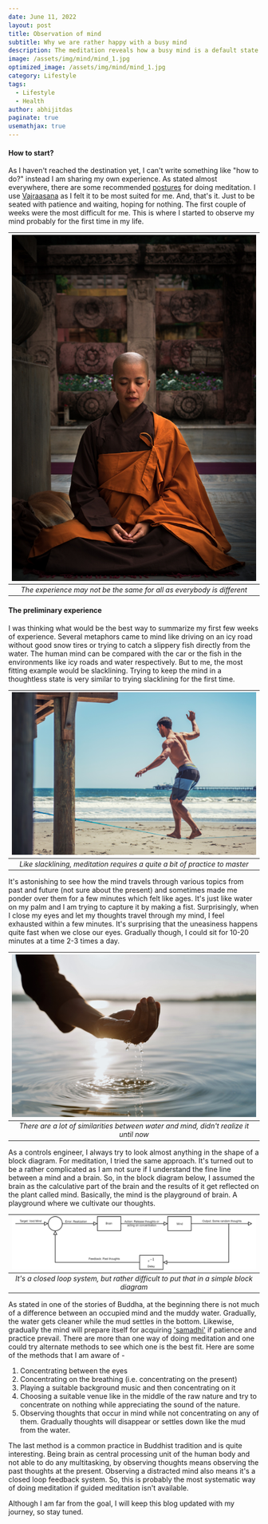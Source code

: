 ```yaml
---
date: June 11, 2022
layout: post
title: Observation of mind
subtitle: Why we are rather happy with a busy mind
description: The meditation reveals how a busy mind is a default state of humans and it's quite difficult to change that state.
image: /assets/img/mind/mind_1.jpg
optimized_image: /assets/img/mind/mind_1.jpg
category: Lifestyle
tags:
  - Lifestyle
  - Health
author: abhijitdas
paginate: true
usemathjax: true
---
```


 

#### How to start?
As I haven't reached the destination yet, I can't write something like "how to do?" instead I am sharing my own experience. As stated almost everywhere, there are some recommended [postures](https://www.thewayofmeditation.com.au/meditation-posture) for doing meditation. I use [Vajraasana](https://www.healthifyme.com/blog/vajrasana-pose/) as I felt it to be most suited for me. And, that's it. Just to be seated with patience and waiting, hoping for nothing. The first couple of weeks were the most difficult for me. This is where I started to observe my mind probably for the first time in my life. 

| ![mind2](\assets\img\mind\monk_meditating.jpg) |
|:--:|
| *The experience may not be the same for all as everybody is different* | 

#### The preliminary experience
I was thinking what would be the best way to summarize my first few weeks of experience. Several metaphors came to mind like driving on an icy road without good snow tires or trying to catch a slippery fish directly from the water. The human mind can be compared with the car or the fish in the environments like icy roads and water respectively. But to me, the most fitting example would be slacklining. Trying to keep the mind in a thoughtless state is very similar to trying slacklining for the first time. 

| ![mind2](\assets\img\Slacklining.jpg) |
|:--:|
| *Like slacklining, meditation requires a quite a bit of practice to master* | 

It's astonishing to see how the mind travels through various topics from past and future (not sure about the present) and sometimes made me ponder over them for a few minutes which felt like ages. It's just like water on my palm and I am trying to capture it by making a fist. Surprisingly, when I close my eyes and let my thoughts travel through my mind, I feel exhausted within a few minutes. It's surprising that the uneasiness happens quite fast when we close our eyes. Gradually though, I could sit for 10-20 minutes at a time 2-3 times a day. 

| ![mind2](\assets\img\mind\water_fist.jpg) |
|:--:|
| *There are a lot of similarities between water and mind, didn't realize it until now* | 

As a controls engineer, I always try to look almost anything in the shape of a block diagram. For meditation, I tried the same approach. It's turned out to be a rather complicated as I am not sure if I understand the fine line between a mind and a brain. So, in the block diagram below, I assumed the brain as the calculative part of the brain and the results of it get reflected on the plant called mind. Basically, the mind is the playground of brain. A playground where we cultivate our thoughts. 

| ![mind2](\assets\img\mind\mind_closed_loop_sys.png) |
|:--:|
| *It's a closed loop system, but rather difficult to put that in a simple block diagram* | 

As stated in one of the stories of Buddha, at the beginning there is not much of a difference between an occupied mind and the muddy water. Gradually, the water gets cleaner while the mud settles in the bottom. Likewise, gradually the mind will prepare itself for acquiring ['samadhi'](https://en.wikipedia.org/wiki/Samadhi) if patience and practice prevail. There are more than one way of doing meditation and one could try alternate methods to see which one is the best fit. Here are some of the methods that I am aware of - 
1. Concentrating between the eyes
2. Concentrating on the breathing (i.e. concentrating on the present)
3. Playing a suitable background music and then concentrating on it
4. Choosing a suitable venue like in the middle of the raw nature and try to concentrate on nothing while appreciating the sound of the nature. 
5. Observing thoughts that occur in mind while not concentrating on any of them. Gradually thoughts will disappear or settles down like the mud from the water. 

The last method is a common practice in Buddhist tradition and is quite interesting. Being brain as central processing unit of the human body and not able to do any multitasking, by observing thoughts means observing the past thoughts at the present. Observing a distracted mind also means it's a closed loop feedback system.  So, this is probably the most systematic way of doing meditation if guided meditation isn't available. 

Although I am far from the goal, I will keep this blog updated with my journey, so stay tuned. 